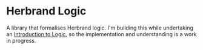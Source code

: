 Herbrand Logic
==============

A library that formalises Herbrand logic. I'm building this while undertaking an [Introduction to Logic](https://www.coursera.org/course/intrologic), 
so the implementation and understanding is a work in progress.